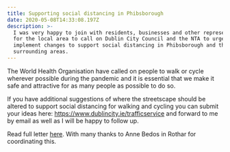 ```yaml
---
title: Supporting social distancing in Phibsborough
date: 2020-05-08T14:33:08.197Z
description: >-
  I was very happy to join with residents, businesses and other representatives
  for the local area to call on Dublin City Council and the NTA to urgently
  implement changes to support social distancing in Phibsborough and the
  surrounding areas.
---
```

The World Health Organisation have called on people to walk or cycle wherever possible during the pandemic and it is essential that we make it safe and attractive for as many people as possible to do so. 

If you have additional suggestions of where the streetscape should be altered to support social distancing for walking and cycling you can submit your ideas here: https://www.dublincity.ie/trafficservice and forward to me by email as well as I will be happy to follow up.

Read full letter [here](/docs/Letter%20Owen%20Keegan.pdf). With many thanks to Anne Bedos in Rothar for coordinating this.
